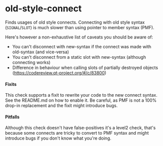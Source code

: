 # old-style-connect

Finds usages of old style connects.
Connecting with old style syntax (`SIGNAL`/`SLOT`) is much slower than using pointer to member syntax (PMF).

Here's however a non-exhaustive list of caveats you should be aware of:
- You can't disconnect with new-syntax if the connect was made with old-syntax (and vice-versa)
- You can't disconnect from a static slot with new-syntax (although connecting works)
- Difference in behaviour when calling slots of partially destroyed objects (<https://codereview.qt-project.org/#/c/83800>)

#### Fixits

This check supports a fixit to rewrite your code to the new connect syntax. See the README.md on how to enable it.
Be careful, as PMF is not a 100% drop-in replacement and the fixit might introduce bugs.

#### Pitfalls

Although this check doesn't have false-positives it's a level2 check, that's because some connects are tricky to convert to PMF syntax and might introduce bugs if you don't know what you're doing.
